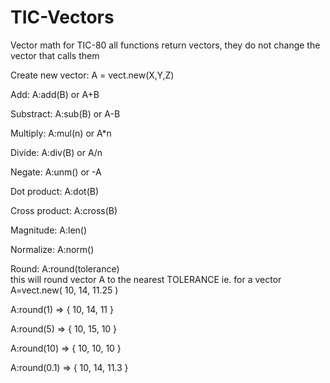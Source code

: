 # TIC-Vectors
Vector math for TIC-80
all functions return vectors, they do not change the vector that calls them

Create new vector: A = vect.new(X,Y,Z)

Add: A:add(B) or A+B

Substract: A:sub(B) or A-B

Multiply: A:mul(n) or A*n

Divide: A:div(B) or A/n

Negate: A:unm() or -A

Dot product: A:dot(B)

Cross product: A:cross(B)

Magnitude: A:len()

Normalize: A:norm()

Round: A:round(tolerance)  
this will round vector A to the nearest TOLERANCE
ie.
for a vector A=vect.new( 10, 14, 11.25 )

A:round(1) => { 10, 14, 11 }

A:round(5) => { 10, 15, 10 }

A:round(10) => { 10, 10, 10 }

A:round(0.1) => { 10, 14, 11.3 }
